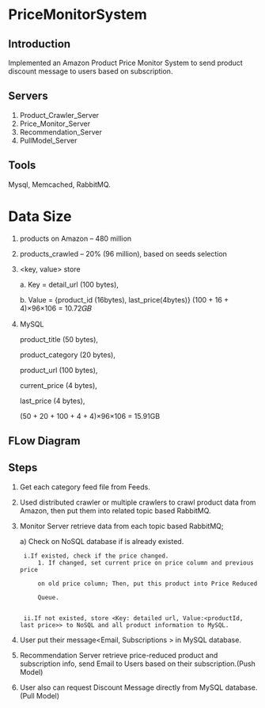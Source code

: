 # PriceMonitorSystem

## Introduction

Implemented an Amazon Product Price Monitor System to send product discount message to users based on subscription.

## Servers
1. Product_Crawler_Server
2. Price_Monitor_Server
3. Recommendation_Server
4. PullModel_Server

## Tools
Mysql, Memcached, RabbitMQ.

# Data Size

1. products on Amazon – 480 million
2. products_crawled – 20% (96 million), based on seeds selection

3. <key, value> store

    a. Key = detail_url (100 bytes), 
    
    b. Value = {product_id (16bytes), last_price(4bytes)} (100 + 16 + 4)×96×106 = 10.72𝐺𝐵

4. MySQL
    
   product_title (50 bytes), 
   
   product_category (20 bytes), 
   
   product_url (100 bytes), 
   
   current_price (4 bytes), 
   
   last_price (4 bytes),
   
   (50 + 20 + 100 + 4 + 4)×96×106 = 15.91GB
   
## FLow Diagram


## Steps

1. Get each category feed file from Feeds.

2. Used distributed crawler or multiple crawlers to crawl product data from Amazon, then put them into related topic based RabbitMQ.

3. Monitor Server retrieve data from each topic based RabbitMQ;

    a) Check on NoSQL database if is already existed.

        i.If existed, check if the price changed.
            1. If changed, set current price on price column and previous price
            
            on old price column; Then, put this product into Price Reduced
            
            Queue.


        ii.If not existed, store <Key: detailed url, Value:<productId, last price>> to NoSQL and all product information to MySQL.

4. User put their message<Email, Subscriptions > in MySQL database.

5. Recommendation Server retrieve price-reduced product and subscription info, send Email to Users based on their subscription.(Push Model)

6. User also can request Discount Message directly from MySQL database. (Pull Model)


